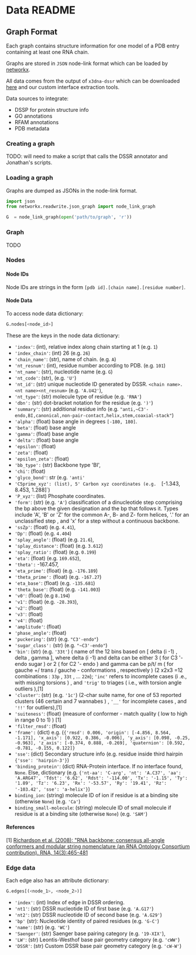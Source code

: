 # Data README


## Graph Format

Each graph contains structure information for one model of a PDB entry
containing at least one RNA chain.

Graphs are stored in `JSON` node-link format which can be loaded by
[networkx](https://networkx.org/documentation/stable/reference/readwrite/generated/networkx.readwrite.json_graph.node_link_data.html#networkx.readwrite.json_graph.node_link_data).

All data comes from the output of `x3dna-dssr` which can be downloaded
[here](https://x3dna.org/) and our custom interface extraction tools.


Data sources to integrate:

* DSSP for protein structure info
* GO annotations
* RFAM annotations
* PDB metadata

### Creating a graph

TODO: will need to make a script that calls the DSSR annotator and Jonathan's
scripts.

### Loading a graph

Graphs are dumped as JSONs in the node-link format.

```python
import json
from networkx.readwrite.json_graph import node_link_graph

G  = node_link_graph(open('path/to/graph', 'r'))
```

### Graph

TODO

### Nodes 

#### Node IDs

Node IDs are strings in the form `[pdb id].[chain name].[residue number]`.

#### Node Data

To access node data dictionary:

```python
G.nodes[<node_id>]
```
These are the keys in the node data dictionary: 

* `'index'`: (int), relative index along chain starting at 1 (e.g. `1`)
* `'index_chain'`: (int) 26 (e.g. `26`)
* `'chain_name'`: (str), name of chain. (e.g. `A`)
* `'nt_resnum'`: (int), residue number according to PDB. (e.g. `101`)
* `'nt_name'`: (str), nucleotide name  (e.g. `G`)
* `'nt_code'`: (str), (e.g. `'U'`)
* `'nt_id'`: (str) unique nucleotide ID generated by DSSR. `<chain name>.<nt name><nt_resnum>` (e.g. `'A.U42'`),
* `'nt_type'`: (str) molecule type of residue (e.g. `'RNA'`)
* `'dbn':` (str) dot-bracket notation for the residue (e.g. `')'`)
* `'summary'`: (str) additional residue info (e.g. `"anti,~C3'-endo,BI,canonical,non-pair-contact,helix,stem,coaxial-stack"`)
* `'alpha'`: (float) base angle in degrees `[-180, 180]`.
* `'beta'`: (float)  base angle
* `'gamma'`: (float) base angle 
* `'delta'`: (float) base angle 
* `'epsilon'`: (float)
* `'zeta'`: (float) 
* `'epsilon_zeta'`: (float)
* `'bb_type':` (str) Backbone type 'BI',
* `'chi'`: (float) 
* `'glyco_bond'`: str (e.g.   `'anti'`
* `'C5prime_xyz': (list), 5' Carbon xyz coordinates (e.g.  `[-1.343, 8.453, 1.288]`)
* `'P_xyz'`: (list) Phosphate coordinates.
* `'form'`: (str) (e.g. `'A'`)  classification of a dinucleotide step comprising the bp above the given designation and the bp that follows it. Types include 'A', 'B' or 'Z' for the common A-, B- and Z- form helices, '.' for an unclassified step , and 'x' for a step without a continuous backbone.
* `'ssZp'`: (float)  (e.g. `4.41`),
* `'Dp'`: (float) (e.g. `4.404`)
* `'splay_angle'`: (float)  (e.g. `21.6`),
* `'splay_distance'`: (float) (e.g. `3.612`)
* `'splay_ratio':` (float) (e.g. `0.199`)
* `'eta'`: (float) (e.g. `169.652`),
* `'theta':` -167.457,
* `'eta_prime'`: (float) (e.g. `-176.189`)
* `'theta_prime':` (float) (e.g. `-167.27`)
* `'eta_base'`: (float)   (e.g. `-135.681`)
* `'theta_base'`: (float) (e.g. `-141.003`)
* `'v0'`: (float) (e.g `8.194`)
* `'v1'`: (float) (e.g. `-28.393`),
* `'v2'`: (float) 
* `'v3'`: (float) 
* `'v4'`: (float) 
* `'amplitude'`: (float)
* `'phase_angle'`: (float) 
* `'puckering'`: (str) (e.g. `"C3'-endo"`)
* `'sugar_class':` (str) (e.g. `"~C3'-endo"`)
* `'bin'`: (str) (e.g. `'33t'`) ( name of the 12 bins based on [ delta (i -1) , delta , gamma ], where delta (i -1) and delta can be either 3 ( for C3 '- endo sugar ) or 2 ( for C2 '- endo ) and gamma can be p/t/ m ( for gauche +/ trans / gauche - conformations , respectively ) (2 x2x3 =12 combinations : `33p` , `33t` , ... `22m`); `'inc'` refers to incomplete cases (i .e., with missing torsions ) , and `'trig'` to triages ( i.e., with torsion angle outliers ),\[1\]
* `'cluster'`: (str) (e.g. `'1c'`) (2-char suite name, for one of 53 reported clusters (46 certain and 7 wannabes ) , `'__'` for incomplete cases , and `'!!'` for outliers),\[1\]
* `'suiteness'`: (float) (measure of conformer - match quality ( low to high in range 0 to 1) ) \[1\]
* `'filter_rmsd'`: (float)
* `'frame':` (dict)  e.g. (`{'rmsd': 0.006, 'origin': [-4.856, 8.564, -1.171], 'x_axis': [0.922, 0.386, -0.006], 'y_axis': [0.098, -0.25, -0.963], 'z_axis': [-0.374, 0.888, -0.269], 'quaternion': [0.592, -0.781, -0.155, 0.122]}`
* `'sse'`: (dict) Secondary structure info (e.g. residue inside third hairpin `{'sse': 'hairpin-3'}`)
* `'binding_protein'`: (dict) RNA-Protein interface. If no interface found, `None`. Else, dictionary (e.g. `{'nt-aa': 'C-arg', 'nt': 'A.C37', 'aa': 'A.ARG47', 'Tdst': '6.62', 'Rdst': '-114.00', 'Tx': '-1.15', 'Ty': '1.89', 'Tz': '6.23', 'Rx': '-53.57', 'Ry': '19.41', 'Rz': '-103.42', 'sse': 'a-helix'}`)
* `binding_ion`: (string) molecule ID of ion if residue is at a binding site (otherwise `None`) (e.g. `'Ca'`)
* `binding_small-molecule`: (string) molecule ID of small molecule if residue is at a binding site (otherwise `None`) (e.g. `'SAM'`)

#### References
\[1\] [Richardson et al. (2008): "RNA backbone: consensus all-angle conformers and modular string nomenclature (an RNA Ontology Consortium contribution). RNA, 14(3):465-481](https://rnajournal.cshlp.org/content/14/3/465.short)


### Edge data

Each edge also has an attribute dictionary:

```python
G.edges[(<node_1>, <node_2>)]
```

* `'index'`: (int) Index of edge in DSSR ordering.
* `'nt1'`: (str) DSSR nucleotide ID of first base (e.g. `'A.G17'`)
* `'nt2'`: (str) DSSR nucleotide ID of second base (e.g. `'A.G29'`)
* `'bp'` (str): Nucleotide identity of paired residues (e.g. `'G-C'`)
* `'name'`: (str) (e.g. `'WC'`)
* `'Saenger'`: (str) Saenger base pairing category (e.g. `'19-XIX'`),
* `'LW'`: (str) Leontis-Westhof base pair geometry category (e.g. `'cWW'`)
* `'DSSR'`: (str) Custom DSSR base pair geometry category (e.g. `'cW-W'`)

